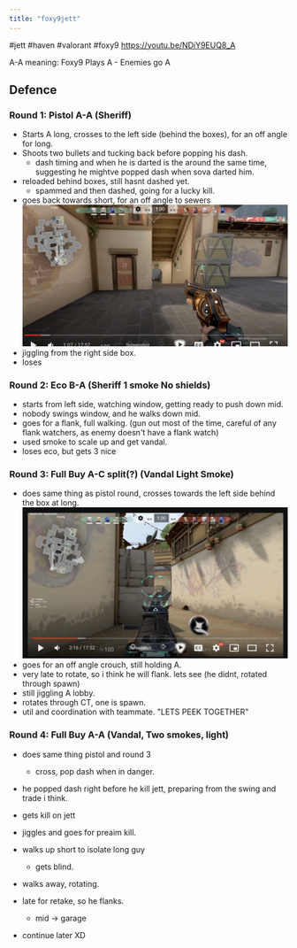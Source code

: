 ```yaml
---
title: "foxy9jett"
---
```

#jett #haven #valorant #foxy9
https://youtu.be/NDiY9EUQ8_A

A-A meaning: Foxy9 Plays A -  Enemies go A
## Defence
### Round 1: Pistol A-A (Sheriff)
- Starts A long, crosses to the left side (behind the boxes), for an off angle for long.
- Shoots two bullets and tucking back before popping his dash.
	- dash timing and when he is darted is the around the same time, suggesting he mightve popped dash when sova darted him.
- reloaded behind boxes, still hasnt dashed yet.
	- spammed and then dashed, going for a lucky kill.
- goes back towards short, for an off angle to sewers![300](notes/images/Screen%20Shot%202023-08-14%20at%207.43.43%20pm.png)
- jiggling from the right side box.
- loses
### Round 2: Eco B-A (Sheriff 1 smoke No shields)
- starts from left side, watching window, getting ready to push down mid.
- nobody swings window, and he walks down mid.
- goes for a flank, full walking. (gun out most of the time, careful of any flank watchers, as enemy doesn't have a flank watch)
- used smoke to scale up and get vandal.
- loses eco, but gets 3 nice
### Round 3: Full Buy A-C split(?) (Vandal Light Smoke)
- does same thing as pistol round, crosses towards the left side behind the box at long. ![400](notes/images/Screen%20Shot%202023-08-14%20at%207.48.47%20pm.png)
- goes for an off angle crouch, still holding A.
- very late to rotate, so i think he will flank. lets see (he didnt, rotated through spawn)
- still jiggling A lobby.
- rotates through CT, one is spawn.
- util and coordination with teammate. "LETS PEEK TOGETHER"
### Round 4: Full Buy A-A (Vandal, Two smokes, light)
- does same thing pistol and round 3
	- cross, pop dash when in danger.
- he popped dash right before he kill jett, preparing from the swing and trade i think.
- gets kill on jett
- jiggles and goes for preaim kill.
- walks up short to isolate long guy
	- gets blind.
- walks away, rotating.
- late for retake, so he flanks.
	- mid -> garage

- continue later XD